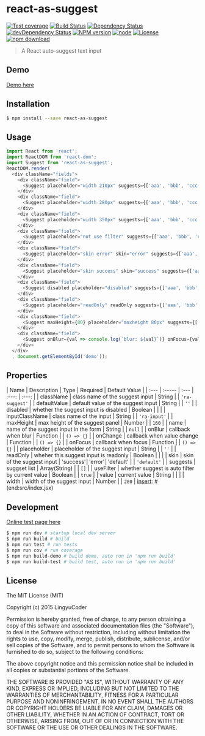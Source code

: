 # react-as-suggest

[![Test coverage](https://img.shields.io/coveralls/LingyuCoder/react-as-suggest.svg?style=flat-square)](https://coveralls.io/r/LingyuCoder/react-as-suggest?branch=master)
[![Build Status](https://travis-ci.org/LingyuCoder/react-as-suggest.png)](https://travis-ci.org/LingyuCoder/react-as-suggest)
[![Dependency Status](https://david-dm.org/LingyuCoder/react-as-suggest.svg)](https://david-dm.org/LingyuCoder/react-as-suggest)
[![devDependency Status](https://david-dm.org/LingyuCoder/react-as-suggest/dev-status.svg)](https://david-dm.org/LingyuCoder/react-as-suggest#info=devDependencies)
[![NPM version](http://img.shields.io/npm/v/react-as-suggest.svg?style=flat-square)](http://npmjs.org/package/react-as-suggest)
[![node](https://img.shields.io/badge/node.js-%3E=_4.0-green.svg?style=flat-square)](http://nodejs.org/download/)
[![License](http://img.shields.io/npm/l/react-as-suggest.svg?style=flat-square)](LICENSE)
[![npm download](https://img.shields.io/npm/dm/react-as-suggest.svg?style=flat-square)](https://npmjs.org/package/react-as-suggest)

> A React auto-suggest text input

## Demo

[Demo here](http://LingyuCoder.github.io/react-as-suggest/demo/index.html)

## Installation

```bash
$ npm install --save react-as-suggest
```

## Usage

```javascript
import React from 'react';
import ReactDOM from 'react-dom';
import Suggest from 'react-as-suggest';
ReactDOM.render(
  <div className="fields">
    <div className="field">
      <Suggest placeholder="width 210px" suggests={['aaa', 'bbb', 'ccc']} width={210} />
    </div>
    <div className="field">
      <Suggest placeholder="width 280px" suggests={['aaa', 'bbb', 'ccc']}/>
    </div>
    <div className="field">
      <Suggest placeholder="width 350px" suggests={['aaa', 'bbb', 'ccc']} width={350} />
    </div>
    <div className="field">
      <Suggest placeholder="not use filter" suggests={['aaa', 'bbb', 'ccc']} useFilter={false} />
    </div>
    <div className="field">
      <Suggest placeholder="skin error" skin="error" suggests={['aaa', 'bbb', 'ccc']}/>
    </div>
    <div className="field">
      <Suggest placeholder="skin success" skin="success" suggests={['aaa', 'bbb', 'ccc']}/>
    </div>
    <div className="field">
      <Suggest disabled placeholder="disabled" suggests={['aaa', 'bbb', 'ccc']}/>
    </div>
    <div className="field">
      <Suggest placeholder="readOnly" readOnly suggests={['aaa', 'bbb', 'ccc']}/>
    </div>
    <div className="field">
      <Suggest maxHeight={80} placeholder="maxheight 80px" suggests={['aaa', 'bbb', 'ccc']}/>
    </div>
    <div className="field">
      <Suggest onBlur={val => console.log(`blur: ${val}`)} onFocus={val => console.log(`focus: ${val}`)} placeholder="event handle" suggests={['aaa', 'bbb', 'ccc']}/>
    </div>
  </div>
  , document.getElementById('demo'));

```

## Properties

[insert]: # (start:src/index.jsx|doc)
| Name | Description | Type | Required | Default Value |
| :--- | :----- | :--- | :---: | :---: |
| className | class name of the suggest input | String |  | `'ra-suggest'` |
| defaultValue | default value of the suggest input | String |  | `''` |
| disabled | whether the suggest input is disabled | Boolean |  |  |
| inputClassName | class name of the input | String |  | `'ra-input'` |
| maxHeight | max height of the suggest panel | Number |  | `160` |
| name | name of the suggest input in the form | String |  | `null` |
| onBlur | callback when blur | Function |  | `() => {}` |
| onChange | callback when value change | Function |  | `() => {}` |
| onFocus | callback when focus | Function |  | `() => {}` |
| placeholder | placeholder of the suggest input | String |  | `''` |
| readOnly | wheher this suggest input is readonly | Boolean |  |  |
| skin | skin of the suggest input | 'success'│'error'│'default' |  | `'default'` |
| suggests | suggset list | Array(String) |  | `[]` |
| useFilter | whether suggest is auto filter by current value | Boolean |  | `true` |
| value | current value | String |  |  |
| width | width of the suggest input | Number |  | `280` |
[insert]: # (end:src/index.jsx)

## Development

[Online test page here](http://LingyuCoder.github.io/react-as-suggest/test/test.html)

```bash
$ npm run dev # startup local dev server
$ npm run build # build
$ npm run test # run tests
$ npm run cov # run coverage
$ npm run build-demo # build demo, auto run in 'npm run build'
$ npm run build-test # build test, auto run in 'npm run build'
```

## License

The MIT License (MIT)

Copyright (c) 2015 LingyuCoder

Permission is hereby granted, free of charge, to any person obtaining a copy
of this software and associated documentation files (the "Software"), to deal
in the Software without restriction, including without limitation the rights
to use, copy, modify, merge, publish, distribute, sublicense, and/or sell
copies of the Software, and to permit persons to whom the Software is
furnished to do so, subject to the following conditions:

The above copyright notice and this permission notice shall be included in all
copies or substantial portions of the Software.

THE SOFTWARE IS PROVIDED "AS IS", WITHOUT WARRANTY OF ANY KIND, EXPRESS OR
IMPLIED, INCLUDING BUT NOT LIMITED TO THE WARRANTIES OF MERCHANTABILITY,
FITNESS FOR A PARTICULAR PURPOSE AND NONINFRINGEMENT. IN NO EVENT SHALL THE
AUTHORS OR COPYRIGHT HOLDERS BE LIABLE FOR ANY CLAIM, DAMAGES OR OTHER
LIABILITY, WHETHER IN AN ACTION OF CONTRACT, TORT OR OTHERWISE, ARISING FROM,
OUT OF OR IN CONNECTION WITH THE SOFTWARE OR THE USE OR OTHER DEALINGS IN THE
SOFTWARE.
